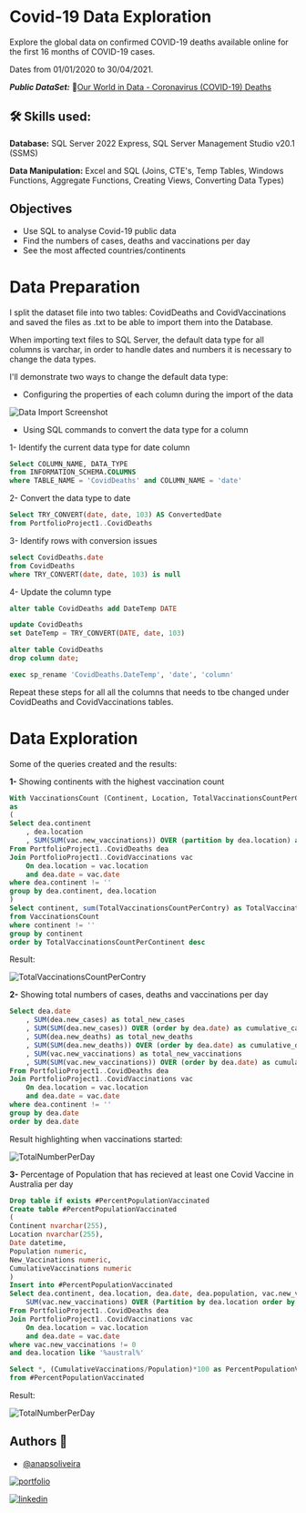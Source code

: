 
# Covid-19 Data Exploration

Explore the global data on confirmed COVID-19 deaths available online for the first 16 months of COVID-19 cases.

Dates from 01/01/2020 to 30/04/2021.

***Public DataSet:*** 🔗[Our World in Data - Coronavirus (COVID-19) Deaths](https://ourworldindata.org/covid-deaths)

## 🛠 Skills used: 

**Database:** SQL Server 2022 Express, SQL Server Management Studio v20.1 (SSMS)

**Data Manipulation:** Excel and SQL (Joins, CTE's, Temp Tables, Windows Functions, Aggregate Functions, Creating Views, Converting Data Types)

## Objectives

- Use SQL to analyse Covid-19 public data
- Find the numbers of cases, deaths and vaccinations per day
- See the most affected countries/continents
# Data Preparation

I split the dataset file into two tables: CovidDeaths and CovidVaccinations and saved the files as .txt to be able to import them into the Database.

When importing text files to SQL Server, the default data type for all columns is varchar, in order to handle dates and numbers it is necessary to change the data types. 

I'll demonstrate two ways to change the default data type:

- Configuring the properties of each column during the import of the data

![Data Import Screenshot](https://raw.githubusercontent.com/anapsoliveira/Covid-Data-Exploration/main/images/dataImport.JPG)

- Using SQL commands to convert the data type for a column

1- Identify the current data type for date column

```sql
Select COLUMN_NAME, DATA_TYPE
from INFORMATION_SCHEMA.COLUMNS
where TABLE_NAME = 'CovidDeaths' and COLUMN_NAME = 'date'
```

2- Convert the data type to date
```sql
Select TRY_CONVERT(date, date, 103) AS ConvertedDate
from PortfolioProject1..CovidDeaths
```

3- Identify rows with conversion issues
```sql
select CovidDeaths.date
from CovidDeaths
where TRY_CONVERT(date, date, 103) is null
```


4- Update the column type 
```sql
alter table CovidDeaths add DateTemp DATE

update CovidDeaths
set DateTemp = TRY_CONVERT(DATE, date, 103)

alter table CovidDeaths
drop column date;

exec sp_rename 'CovidDeaths.DateTemp', 'date', 'column'
```

Repeat these steps for all all the columns that needs to tbe changed under CovidDeaths and CovidVaccinations tables.
# Data Exploration

Some of the queries created and the results:

**1-** Showing continents with the highest vaccination count
```sql
With VaccinationsCount (Continent, Location, TotalVaccinationsCountPerContry)
as 
(
Select dea.continent 
	, dea.location
	, SUM(SUM(vac.new_vaccinations)) OVER (partition by dea.location) as cumulative_vaccinations
From PortfolioProject1..CovidDeaths dea
Join PortfolioProject1..CovidVaccinations vac
	On dea.location = vac.location
	and dea.date = vac.date
where dea.continent != ''
group by dea.continent, dea.location
)
Select continent, sum(TotalVaccinationsCountPerContry) as TotalVaccinationsCountPerContinent
from VaccinationsCount
where continent != ''
group by continent
order by TotalVaccinationsCountPerContinent desc
```

Result: 

![TotalVaccinationsCountPerContry](https://raw.githubusercontent.com/anapsoliveira/Covid-Data-Exploration/main/images/Result1.JPG)


**2-** Showing total numbers of cases, deaths and vaccinations per day

```sql
Select dea.date
	, SUM(dea.new_cases) as total_new_cases
	, SUM(SUM(dea.new_cases)) OVER (order by dea.date) as cumulative_cases
	, SUM(dea.new_deaths) as total_new_deaths
	, SUM(SUM(dea.new_deaths)) OVER (order by dea.date) as cumulative_deaths
	, SUM(vac.new_vaccinations) as total_new_vaccinations
	, SUM(SUM(vac.new_vaccinations)) OVER (order by dea.date) as cumulative_vaccinations
From PortfolioProject1..CovidDeaths dea
Join PortfolioProject1..CovidVaccinations vac
	On dea.location = vac.location
	and dea.date = vac.date
where dea.continent != ''
group by dea.date
order by dea.date
```

Result highlighting when vaccinations started: 

![TotalNumberPerDay](https://raw.githubusercontent.com/anapsoliveira/Covid-Data-Exploration/main/images/Result2.JPG)

**3-** Percentage of Population that has recieved at least one Covid Vaccine in Australia per day

```sql
Drop table if exists #PercentPopulationVaccinated
Create table #PercentPopulationVaccinated
(
Continent nvarchar(255),
Location nvarchar(255),
Date datetime,
Population numeric,
New_Vaccinations numeric,
CumulativeVaccinations numeric
)
Insert into #PercentPopulationVaccinated
Select dea.continent, dea.location, dea.date, dea.population, vac.new_vaccinations, 
	SUM(vac.new_vaccinations) OVER (Partition by dea.location order by dea.date) as CumulativeVaccinations
From PortfolioProject1..CovidDeaths dea
Join PortfolioProject1..CovidVaccinations vac
	On dea.location = vac.location
	and dea.date = vac.date
where vac.new_vaccinations != 0
and dea.location like '%austral%'

Select *, (CumulativeVaccinations/Population)*100 as PercentPopulationVaccinated
from #PercentPopulationVaccinated
```

Result:

![TotalNumberPerDay](https://raw.githubusercontent.com/anapsoliveira/Covid-Data-Exploration/main/images/Result3.JPG)
## Authors 👋

- [@anapsoliveira](https://www.github.com/anapsoliveira)

[![portfolio](https://img.shields.io/badge/my_portfolio-000?style=for-the-badge&logo=ko-fi&logoColor=white)](https://github.com/anapsoliveira)

[![linkedin](https://img.shields.io/badge/linkedin-0A66C2?style=for-the-badge&logo=linkedin&logoColor=white)](https://www.linkedin.com/in/anapsoliveira/)

